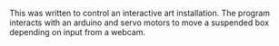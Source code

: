 This was written to control an interactive art installation. The program interacts with an arduino and servo motors to move a suspended box depending on input from a webcam.
